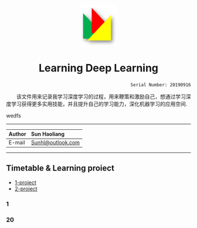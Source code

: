 <div align="center">
<img src="https://github.com/Sun365/Try-20190916/blob/master/logo.jpg" width="100" alt="LOGO"/>

# Learning Deep Learning

</div>

<div align="right">
  
`Serial Number: 20190916`

</div>

&#8195;&#8195;该文件用来记录我学习深度学习的过程，用来鞭策和激励自己，想通过学习深度学习获得更多实用技能，并且提升自己的学习能力，深化机器学习的应用空间.

wedfs

***

  
|Author|Sun Haoliang|
|:---|:---|
|E-mail|Sunhl@outlook.com|

**********************


## Timetable & Learning proiect
* [1-proiect](#1)
* [2-project](#2)

### 1




### 20

